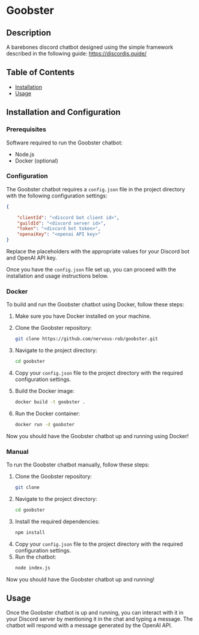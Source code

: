 # Goobster

## Description

A barebones discord chatbot designed using the simple framework described in the following guide: https://discordjs.guide/

## Table of Contents

- [Installation](#installation)
- [Usage](#usage)

## Installation and Configuration

### Prerequisites

Software required to run the Goobster chatbot:
- Node.js
- Docker (optional)





### Configuration

The Goobster chatbot requires a `config.json` file in the project directory with the following configuration settings:

```json
{

	"clientId": "<discord bot client id>",
	"guildId": "<discord server id>",
	"token": "<discord bot token>",
	"openaiKey": "<openai API key>"
}
```

Replace the placeholders with the appropriate values for your Discord bot and OpenAI API key.

Once you have the `config.json` file set up, you can proceed with the installation and usage instructions below.

### Docker

To build and run the Goobster chatbot using Docker, follow these steps:

1. Make sure you have Docker installed on your machine.

2. Clone the Goobster repository:
    ```bash
    git clone https://github.com/nervous-rob/goobster.git
    ```

3. Navigate to the project directory:
    ```bash
    cd goobster
    ```

4. Copy your `config.json` file to the project directory with the required configuration settings.

5. Build the Docker image:
    ```bash
    docker build -t goobster .
    ```

6. Run the Docker container:
    ```bash
    docker run -d goobster
    ```

Now you should have the Goobster chatbot up and running using Docker!

### Manual

To run the Goobster chatbot manually, follow these steps:

1. Clone the Goobster repository:
    ```bash
    git clone
    ```
2. Navigate to the project directory:
    ```bash
    cd goobster
    ```
3. Install the required dependencies:
    ```bash
    npm install
    ```
4. Copy your `config.json` file to the project directory with the required configuration settings.
5. Run the chatbot:
    ```bash
    node index.js
    ```
Now you should have the Goobster chatbot up and running!

## Usage

Once the Goobster chatbot is up and running, you can interact with it in your Discord server by mentioning it in the chat and typing a message. The chatbot will respond with a message generated by the OpenAI API.